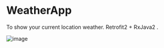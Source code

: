 # WeatherApp

To show your current location weather.
Retrofit2 + RxJava2 .

![image](https://i.imgur.com/k4moCIm.png)
